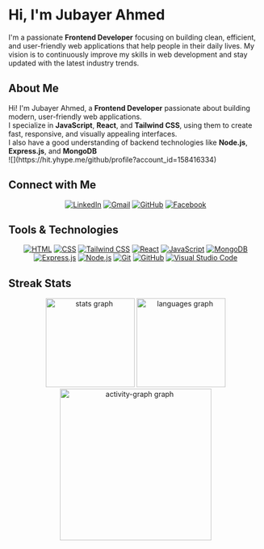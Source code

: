 <div align="left">

  <!--<img src="./807ea1d026cef25e7e8f7d589c00cfd1.jpg" alt="Banner Image" width="100%" /> -->

  <h1>Hi, I'm Jubayer Ahmed</h1>

  <p>
    I'm a passionate <strong>Frontend Developer</strong> focusing on building clean, efficient, and user-friendly web applications that help people in their daily lives. My vision is to continuously improve my skills in web development and stay updated with the latest industry trends.
  </p>

  <h2>About Me</h2>
<div>
     Hi! I'm Jubayer Ahmed, a <strong>Frontend Developer</strong> passionate about building modern, user-friendly web applications. </br>
     I specialize in <strong>JavaScript</strong>, <strong>React</strong>, and <strong>Tailwind CSS</strong>, using them to create fast, responsive, and visually appealing interfaces. </br>
     I also have a good understanding of backend technologies like <strong>Node.js</strong>, <strong>Express.js</strong>, and <strong>MongoDB</strong>
</div>
![](https://hit.yhype.me/github/profile?account_id=158416334)
  <h2>Connect with Me</h2>

  <p align='center'>
    <a href="https://www.linkedin.com/in/jubayer-ahmed1/"><img src="https://img.shields.io/badge/linkedin-%230A66C2.svg?style=for-the-badge&logo=linkedin&logoColor=white" alt="LinkedIn"/></a>
    <a href="mailto:jubayerahmed.dev@gmail.com"><img src="https://img.shields.io/badge/gmail-%23EA4335.svg?style=for-the-badge&logo=gmail&logoColor=white" alt="Gmail"/></a>
    <a href="https://github.com/jubayerahmed46"><img src="https://img.shields.io/badge/github-%23181717.svg?style=for-the-badge&logo=github&logoColor=white" alt="GitHub"/></a>
    <a href="https://www.facebook.com/jubayerahmed.dev"><img src="https://img.shields.io/badge/facebook-%231877F2.svg?style=for-the-badge&logo=facebook&logoColor=white" alt="Facebook"/></a>
  </p>

  <h2>Tools & Technologies</h2>

  <p align='center'>
    <a href="https://www.w3.org/html/" target="_blank"><img src="https://img.shields.io/badge/HTML5%20-%23E34F26.svg?style=for-the-badge&logo=html5&logoColor=white" alt="HTML"></a>
    <a href="https://www.w3schools.com/css/" target="_blank"><img src="https://img.shields.io/badge/CSS%20-%231572B6.svg?style=for-the-badge&logo=css3&logoColor=white" alt="CSS"></a>
    <a href="https://tailwindcss.com/" target="_blank"><img src="https://img.shields.io/badge/Tailwind_CSS-%2338B2AC.svg?style=for-the-badge&logo=tailwind-css&logoColor=white" alt="Tailwind CSS"></a>
    <a href="#"><img src="https://img.shields.io/badge/React-61DAFB?style=for-the-badge&logo=react&logoColor=black" alt="React"></a>
    <a href="https://developer.mozilla.org/en-US/docs/Web/JavaScript" target="_blank"><img src="https://img.shields.io/badge/JavaScript%20-%23F7DF1E.svg?style=for-the-badge&logo=javascript&logoColor=black" alt="JavaScript"></a>
    <a href="#"><img src="https://img.shields.io/badge/MongoDB-47A248?style=for-the-badge&logo=mongodb&logoColor=white" alt="MongoDB"></a>
    <a href="#"><img src="https://img.shields.io/badge/Express.js-000000?style=for-the-badge&logo=express&logoColor=white" alt="Express.js"></a>
    <a href="https://github.com/search?q=user%3ADenverCoder1+language%3Ajavascript"><img src="https://img.shields.io/badge/Node.js-43853D.svg?style=for-the-badge&logo=node.js&logoColor=white" alt="Node.js"></a>
    <a href="#"><img src="https://img.shields.io/badge/Git%20-%23F05033.svg?style=for-the-badge&logo=git&logoColor=white" alt="Git"></a>
    <a href="#"><img src="https://img.shields.io/badge/github-%23181717.svg?style=for-the-badge&logo=github&logoColor=white" alt="GitHub"></a>
    <a href="#"><img src="https://img.shields.io/badge/Visual%20Studio%20Code-0078d7.svg?style=for-the-badge&logo=visual-studio-code&logoColor=white" alt="Visual Studio Code"></a>
  </p>

  <h2>Streak Stats</h2>

<div align="center">
  <img src="https://github-readme-stats.vercel.app/api?username=mr-jubayer&hide_title=false&hide_rank=false&show_icons=true&include_all_commits=true&count_private=true&disable_animations=false&theme=react&locale=en&hide_border=true&order=1" height="176" alt="stats graph"  />
  <img src="https://github-readme-stats.vercel.app/api/top-langs?username=mr-jubayer&locale=en&hide_title=false&layout=compact&card_width=320&langs_count=5&theme=react&hide_border=true&order=2" height="176" alt="languages graph"  />
  <img src="https://github-readme-activity-graph.vercel.app/graph?username=mr-jubayer&radius=16&theme=react&area=true&order=5&hide_border=true" height="300" alt="activity-graph graph"  />
</div>

</div>
